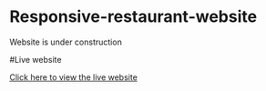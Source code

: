 # Responsive-restaurant-website

Website is under construction

#Live website

[Click here to view the live website](https://advith98.github.io/Responsive-restaurant-website/.)